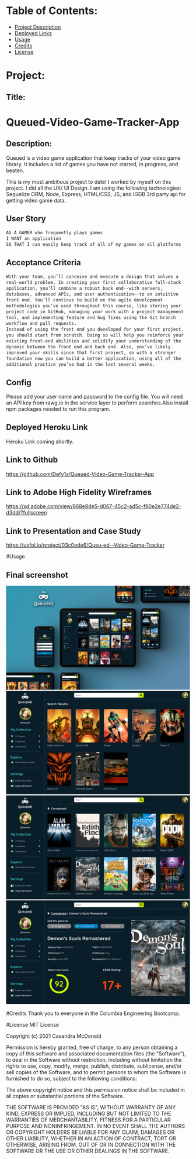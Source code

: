 # Table of Contents:
* [Project Description](#Project)
* [Deployed Links](#Links)
* [Usage](#Usage)
* [Credits](#Credits)
* [License](#License)

# Project:
## Title:
# Queued-Video-Game-Tracker-App

## Description:
Queued is a video game application that keep tracks of your video game library. It includes a list of games you have not started, in progress, and beaten.

This is my most ambitious project to date! I worked by myself on this project. I did all the UX/ UI Design. I am using the following technologies: Sequelize ORM, Node, Express, HTML/CSS, JS, and IGDB 3rd party api for getting video game data.

## User Story

```
AS A GAMER who frequently plays games
I WANT an application
SO THAT I can easily keep track of all of my games on all platforms
```

## Acceptance Criteria

```
With your team, you’ll conceive and execute a design that solves a real-world problem. In creating your first collaborative full-stack application, you’ll combine a robust back end--with servers, databases, advanced APIs, and user authentication—-to an intuitive front end. You’ll continue to build on the agile development methodologies you’ve used throughout this course, like storing your project code in GitHub, managing your work with a project management tool, and implementing feature and bug fixes using the Git branch workflow and pull requests.
Instead of using the front end you developed for your first project, you should start from scratch. Doing so will help you reinforce your existing front-end abilities and solidify your understanding of the dynamic between the front end and back end. Also, you’ve likely improved your skills since that first project, so with a stronger foundation now you can build a better application, using all of the additional practice you’ve had in the last several weeks.
```

## Config
Please add your user name and password to the config file. You will need an API key from rawg.io in the service layer to perform searches.Also install npm packages needed to run this program.

## Deployed Heroku Link
Heroku Link coming shortly.

## Link to Github
https://github.com/Defy1x/Queued-Video-Game-Tracker-App

## Link to Adobe High Fidelity Wireframes
https://xd.adobe.com/view/868e8de5-d067-45c2-ad5c-f90e2e774de2-d3dd/?fullscreen

## Link to Presentation and Case Study
https://uxfol.io/project/03c0ede6/Queu-ed--Video-Game-Tracker

#Usage
## Final screenshot
![This is the final deployed screenshot of the node project](Assets/queued_cover.jpg)
![This is the final deployed screenshot of the node project](Assets/Search.jpg)
![This is the final deployed screenshot of the node project](Assets/Completed.jpg)
![This is the final deployed screenshot of the node project](Assets/Game-Details-2.jpg)

#Credits
Thank you to everyone in the Columbia Engineering Bootcamp.

#License
MIT License

Copyright (c) 2021 Casandra McDonald

Permission is hereby granted, free of charge, to any person obtaining a copy
of this software and associated documentation files (the "Software"), to deal
in the Software without restriction, including without limitation the rights
to use, copy, modify, merge, publish, distribute, sublicense, and/or sell
copies of the Software, and to permit persons to whom the Software is
furnished to do so, subject to the following conditions:

The above copyright notice and this permission notice shall be included in all
copies or substantial portions of the Software.

THE SOFTWARE IS PROVIDED "AS IS", WITHOUT WARRANTY OF ANY KIND, EXPRESS OR
IMPLIED, INCLUDING BUT NOT LIMITED TO THE WARRANTIES OF MERCHANTABILITY,
FITNESS FOR A PARTICULAR PURPOSE AND NONINFRINGEMENT. IN NO EVENT SHALL THE
AUTHORS OR COPYRIGHT HOLDERS BE LIABLE FOR ANY CLAIM, DAMAGES OR OTHER
LIABILITY, WHETHER IN AN ACTION OF CONTRACT, TORT OR OTHERWISE, ARISING FROM,
OUT OF OR IN CONNECTION WITH THE SOFTWARE OR THE USE OR OTHER DEALINGS IN THE
SOFTWARE.
